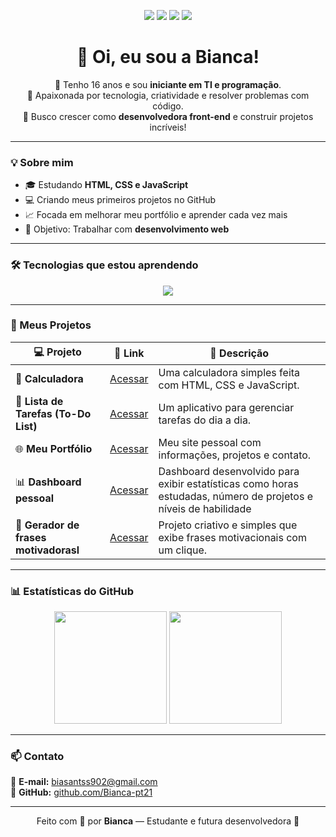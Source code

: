 

<p align="center">
  <img src="https://img.shields.io/badge/HTML5-orange?logo=html5&logoColor=white" />
  <img src="https://img.shields.io/badge/CSS3-blue?logo=css3&logoColor=white" />
  <img src="https://img.shields.io/badge/JavaScript-yellow?logo=javascript&logoColor=white" />
  <img src="https://img.shields.io/badge/GitHub-black?logo=github&logoColor=white" />
</p>

<h1 align="center">👋 Oi, eu sou a Bianca!</h1>

<p align="center">
  💙 Tenho 16 anos e sou <b>iniciante em TI e programação</b>.<br>
  📘 Apaixonada por tecnologia, criatividade e resolver problemas com código.<br>
  🚀 Busco crescer como <b>desenvolvedora front-end</b> e construir projetos incríveis!
</p>

---

### 💡 Sobre mim
- 🎓 Estudando **HTML, CSS e JavaScript**
- 💻 Criando meus primeiros projetos no GitHub
- 📈 Focada em melhorar meu portfólio e aprender cada vez mais
- 🎯 Objetivo: Trabalhar com **desenvolvimento web**

---

### 🛠️ Tecnologias que estou aprendendo
<div align="center">

<img src="https://skillicons.dev/icons?i=html,css,js,github,git,vscode" />

</div>

---

### 🚀 Meus Projetos

| 💻 Projeto | 🔗 Link | 📝 Descrição |
|-------------|---------|--------------|
| 🧮 **Calculadora** | [Acessar](https://bianca-pt21.github.io/Calculadora/) | Uma calculadora simples feita com HTML, CSS e JavaScript. |
| 📝 **Lista de Tarefas (To-Do List)** | [Acessar](https://bianca-pt21.github.io/To-do-list/) | Um aplicativo para gerenciar tarefas do dia a dia. |
| 🌐 **Meu Portfólio** | [Acessar](https://bianca-pt21.github.io/bia/) | Meu site pessoal com informações, projetos e contato. |
| 📊 **Dashboard pessoal** | [Acessar](https://bianca-pt21.github.io/Dashboard-de-estatisticas-pessoais-/) | Dashboard desenvolvido para exibir estatísticas como horas estudadas, número de projetos e níveis de habilidade |
| 💫 **Gerador de frases motivadorasl** | [Acessar](https://bianca-pt21.github.io/Gerador-de-frases/) | Projeto criativo e simples que exibe frases motivacionais com um clique. |
---

### 📊 Estatísticas do GitHub

<div align="center">
  <img height="180em" src="https://github-readme-stats.vercel.app/api?username=Bianca-pt21&show_icons=true&theme=tokyonight&hide_border=true" />
  <img height="180em" src="https://github-readme-stats.vercel.app/api/top-langs/?username=Bianca-pt21&layout=compact&theme=tokyonight&hide_border=true" />
</div>

---

### 📫 Contato
📧 **E-mail:** [biasantss902@gmail.com](mailto:biasantss902@gmail.com)  
💼 **GitHub:** [github.com/Bianca-pt21](https://github.com/Bianca-pt21)

---

<p align="center">
  Feito com 💙 por <b>Bianca</b> — Estudante e futura desenvolvedora 🚀
</p>
